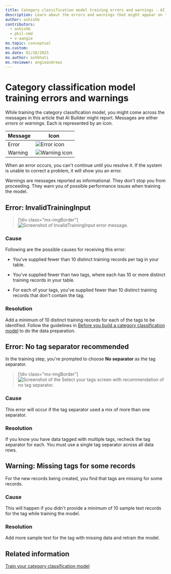 ```yaml
---
title: Category classification model training errors and warnings - AI Builder
description: Learn about the errors and warnings that might appear on the AI Builder category classification model details page.
author: ashishb
contributors:
  - ashishb
  - phil-cmd
  - v-aangie
ms.topic: conceptual
ms.custom: 
ms.date: 01/28/2025
ms.author: ashbhati
ms.reviewer: angieandrews
---
```


# Category classification model training errors and warnings

While training the category classification model, you might come across the messages in this article that AI Builder might report. Messages are either *errors* or *warnings*. Each is represented by an icon.

|Message |Icon  |
|---------|---------|
|Error   | ![Error icon](media/predict-icon-error.png "Error icon")        |
|Warning | ![Warning icon](media/predict-icon-warn.png "Warning icon")

When an error occurs, you can't continue until you resolve it. If the system is unable to correct a problem, it will show you an error.

Warnings are messages reported as informational. They don't stop you from proceeding. They warn you of possible performance issues when training the model.

## Error: InvalidTrainingInput

> [!div class="mx-imgBorder"]
> ![Screenshot of InvalidTrainingInput error message.](media/cclass-error-invalid.png "InvalidTrainingInput error message")

### Cause

Following are the possible causes for receiving this error:

- You've supplied fewer than 10 distinct training records per tag in your table.

- You've supplied fewer than two tags, where each has 10 or more distinct training records in your table.

- For each of your tags, you've supplied fewer than 10 distinct training records that don't contain the tag.

### Resolution

Add a minimum of 10 distinct training records for each of the tags to be identified. Follow the guidelines in [Before you build a category classification model](before-you-build-text-classification-model.md#data-preparation) to do the data preparation.

## Error: No tag separator recommended

In the training step, you're prompted to choose **No separator** as the tag separator.

> [!div class="mx-imgBorder"]
> ![Screenshot of the Select your tags screen with recommendation of no tag separator.](media/cclass-tags.png "Error message for recommendation of no tag separator")

### Cause

This error will occur if the tag separator used a mix of more than one separator.

### Resolution

If you know you have data tagged with multiple tags, recheck the tag separator for each. You must use a single tag separator across all data rows.

## Warning: Missing tags for some records

For the new records being created, you find that tags are missing for some records.

### Cause 

This will happen if you didn't provide a minimum of 10 sample text records for the tag while training the model.

### Resolution

Add more sample text for the tag with missing data and retrain the model.

## Related information

[Train your category classification model](train-text-classification-model.md)
